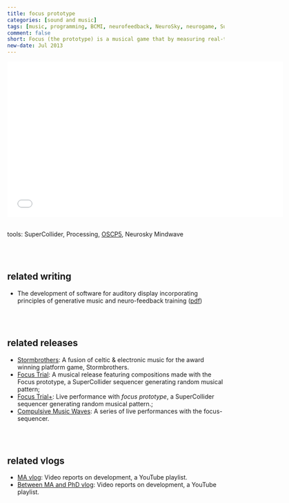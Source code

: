 ```yaml
---
title: focus prototype
categories: [sound and music]
tags: [music, programming, BCMI, neurofeedback, NeuroSky, neurogame, SuperCollider]
comment: false
short: Focus (the prototype) is a musical game that by measuring real-time EEG data aims to help reduce stress. To reward the participant whenever a challenge is completed, the neurofeedback system generates or alters preset and generative musical expressions.
new-date: Jul 2013
---
```


<iframe src="//fast.wistia.net/embed/playlists/8x4x7lxq09?media_0_0%5BautoPlay%5D=false&media_0_0%5BcontrolsVisibleOnLoad%5D=false&theme=tab&version=v1&videoOptions%5BautoPlay%5D=true&videoOptions%5BvideoHeight%5D=360&videoOptions%5BvideoWidth%5D=640&videoOptions%5BvolumeControl%5D=true" allowtransparency="true" frameborder="0" scrolling="no" class="wistia_playlist" name="wistia_playlist" allowfullscreen mozallowfullscreen webkitallowfullscreen oallowfullscreen msallowfullscreen width="640" height="360"></iframe>
<br><br>

tools: SuperCollider, Processing, [OSCP5](http://www.sojamo.de/libraries/oscP5/), Neurosky Mindwave

<br><br>

## related writing

* The development of software for auditory display incorporating principles of
generative music and neuro-feedback training (<a href="/../assets/doc/K_Hofstadter_2013_the_development_of_software_for_auditory_display_incorporating_principles_of_generative_music_and_neuro-feedback_training.pdf">pdf</a>)

<br><br>

## related releases
- [Stormbrothers](/stormbrothers/): A fusion of celtic & electronic music for the award winning platform game, Stormbrothers.
- [Focus Trial](/focus-trial/): A musical release featuring compositions made with the Focus prototype, a SuperCollider sequencer generating random musical pattern;
- [Focus Trial+](/focus-trial-+/): Live performance with _focus prototype_, a SuperCollider sequencer generating random musical pattern.;
- [Compulsive Music Waves](https://www.youtube.com/watch?v=wlfhNZmEAvw&list=PLRr9g36OjY694ayI52Eld2rT7qKrsND_S): A series of live performances with the focus-sequencer.

<br><br>

## related vlogs
- [MA vlog](https://www.youtube.com/watch?v=YkNkk2rKq_I&list=PLRr9g36OjY69_39_Jbpr8FSo7I4x6ES0D):  Video reports on development, a YouTube playlist.
- [Between MA and PhD vlog](
https://www.youtube.com/watch?v=WD0A8mkwTKw&list=PLRr9g36OjY6-7Sxx81Uy9dKgfYBV1382R):  Video reports on development, a YouTube playlist.
